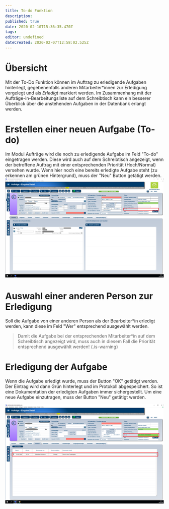 ```yaml
---
title: To-do Funktion
description: 
published: true
date: 2020-02-10T15:36:35.470Z
tags: 
editor: undefined
dateCreated: 2020-02-07T12:58:02.525Z
---
```


# Übersicht
Mit der To-Do Funktion können im Auftrag zu erledigende Aufgaben hinterlegt, gegebenenfalls anderen Mitarbeiter\*innen zur Erledigung vorgelegt und als *Erledigt* markiert werden. Im Zusammenhang mit der Aufträge-in-Bearbeitungsliste auf dem Schreibtisch kann ein besserer Überblick über die anstehenden Aufgaben in der Datenbank erlangt werden. 
# Erstellen einer neuen Aufgabe (To-do)
Im Modul Aufträge wird die noch zu erledigende Aufgabe im Feld "To-do" eingetragen werden. Diese wird auch auf dem Schreibtisch angezeigt, wenn der betroffene Auftrag mit einer entsprechenden Priorität (Hoch/Normal) versehen wurde. Wenn hier noch eine bereits erledigte Aufgabe steht (zu erkennen am grünen Hintergrund), muss der "Neu" Button getätigt werden. 
![todoeintragen.png](/todoeintragen.png)
# Auswahl einer anderen Person zur Erledigung
Soll die Aufgabe von einer anderen Person als der Bearbeiter\*in erledigt werden, kann diese im Feld "Wer" entsprechend ausgewählt werden. 
> Damit die Aufgabe bei der entsprechenden Mitarbeiter\*in auf dem Schreibtisch angezeigt wird, muss auch in diesem Fall die Priorität entsprechend ausgewählt werden!
{.is-warning}
# Erledigung der Aufgabe
Wenn die Aufgabe erledigt wurde, muss der Button "OK" getätigt werden. Der Eintrag wird dann Grün hinterlegt und im Protokoll abgespeichert. So ist eine Dokumentation der erledigten Aufgaben immer sichergestellt. Um eine neue Aufgabe einzutragen, muss der Button "Neu" getätigt werden.  

![todoerledigt.png](/todoerledigt.png)
